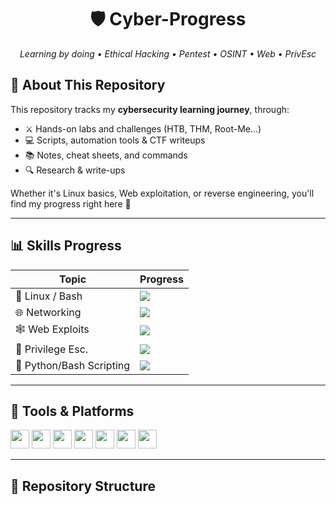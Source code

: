 <h1 align="center">🛡️ Cyber-Progress</h1>
<p align="center">
  <em>Learning by doing • Ethical Hacking • Pentest • OSINT • Web • PrivEsc</em>
</p>


## 🧠 About This Repository

This repository tracks my **cybersecurity learning journey**, through:
- ⚔️ Hands-on labs and challenges (HTB, THM, Root-Me...)
- 💻 Scripts, automation tools & CTF writeups
- 📚 Notes, cheat sheets, and commands
- 🔍 Research & write-ups

Whether it's Linux basics, Web exploitation, or reverse engineering, you'll find my progress right here 🚀

---

## 📊 Skills Progress

| Topic              | Progress |
|--------------------|----------|
| 🐧 Linux / Bash     | ![](https://geps.dev/progress/90?successColor=00FF00&warningColor=FFFF00&dangerColor=FF0000) |
| 🌐 Networking       | ![](https://geps.dev/progress/60?successColor=00FF00&warningColor=FFFF00&dangerColor=FF0000) |
| 🕸️ Web Exploits     | ![](https://geps.dev/progress/70?successColor=00FF00&warningColor=FFFF00&dangerColor=FF0000) |
| 🔐 Privilege Esc.   | ![](https://geps.dev/progress/50?successColor=00FF00&warningColor=FFFF00&dangerColor=FF0000) |
| 🐍 Python/Bash Scripting | ![](https://geps.dev/progress/80?successColor=00FF00&warningColor=FFFF00&dangerColor=FF0000) |

---

## 🧰 Tools & Platforms

<p align="left">
  <img src="https://cdn.jsdelivr.net/gh/devicons/devicon/icons/linux/linux-original.svg" width="30"/>  
  <img src="https://cdn.jsdelivr.net/gh/devicons/devicon/icons/bash/bash-original.svg" width="30"/>
  <img src="https://cdn.jsdelivr.net/gh/devicons/devicon/icons/python/python-original.svg" width="30"/>
  <img src="https://cdn.jsdelivr.net/gh/devicons/devicon/icons/vscode/vscode-original.svg" width="30"/>
  <img src="https://cdn.jsdelivr.net/gh/devicons/devicon/icons/javascript/javascript-original.svg" width="30"/>
  <img src="https://blog.zenika.com/wp-content/uploads/2017/07/metasploit-1.png" width="30"/>
  <img src="https://encrypted-tbn0.gstatic.com/images?q=tbn:ANd9GcQhs6oJRGZG2suzcDhW-iLWdYaMwJw3rllNyQ&s" width="30"/>
</p>

---

## 📂 Repository Structure
